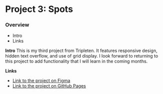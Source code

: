 # Project 3: Spots

### Overview

- Intro
- Links

**Intro**
This is my third project from Tripleten. It features responsive design, hidden text overflow, and use of grid display. I look forward to returning to this project to add functionality that I will learn in the coming months.

**Links**

- [Link to the project on Figma](https://www.figma.com/file/BBNm2bC3lj8QQMHlnqRsga/Sprint-3-Project-%E2%80%94-Spots?type=design&node-id=2%3A60&mode=design&t=afgNFybdorZO6cQo-1)
- [Link to the project on GitHub Pages](https://rduffard.github.io/se_project_spots/)
